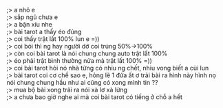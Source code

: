 ;> a nhô e<br>
;> sắp ngủ chưa e<br>
;> a bận xíu nhe<br>
;> bài tarot a thấy éo đúng<br>
;> coi thấy trật lất 100% lun e =))<br>
;> coi bói thì ng hay người dở coi trúng 50%->100%<br>
;> còn coi bài tarot là nói chung chung auto trật lất 100%<br>
;> éo phải trật bình thường nửa mà trật lất 100% =))<br>
;> coi bài tarot hỏi nó nhà từng có nhiu ng chết, nhiu vong biết a cùi lun<br>
;> bài tarot coi cơ chế sao e, hỏng lẽ 1 đứa ất ơ trải bài ra hình này hình nọ nói chung chung hầu như ai cũng có xong mình tin ??<br>
;> mua bộ bài xong trải ra nói xà lơ xà lửng<br>
;> a chưa bao giờ nghe ai mà coi bài tarot có tiếng ở chỗ a hết
